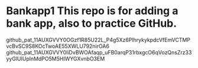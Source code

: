 # Bankapp1  This repo is for adding a bank app, also to practice GitHub.
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
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

